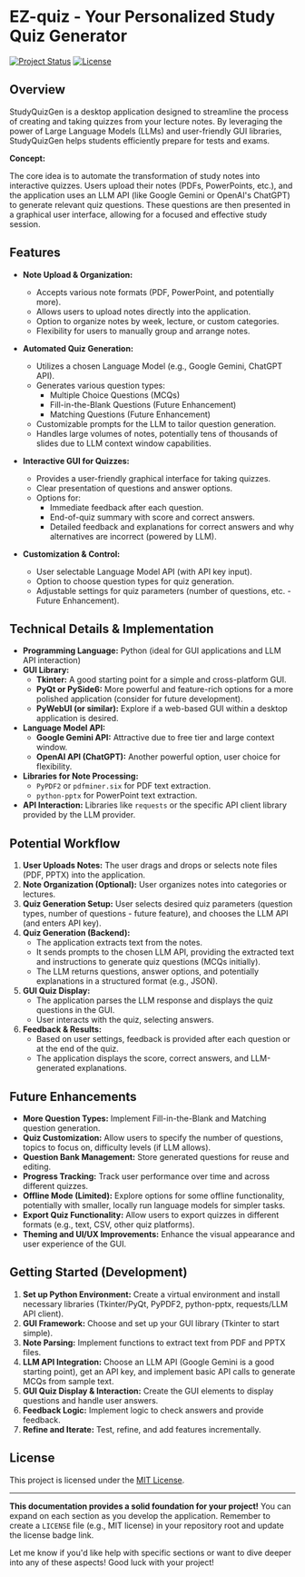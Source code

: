 # EZ-quiz - Your Personalized Study Quiz Generator

[![Project Status](https://img.shields.io/badge/status-idea-blue.svg)](https://www.repostatus.org/#idea)
[![License](https://img.shields.io/badge/license-MIT-green.svg)](LICENSE) <!-- Add your license file later -->

## Overview

StudyQuizGen is a desktop application designed to streamline the process of creating and taking quizzes from your lecture notes.  By leveraging the power of Large Language Models (LLMs) and user-friendly GUI libraries, StudyQuizGen helps students efficiently prepare for tests and exams.

**Concept:**

The core idea is to automate the transformation of study notes into interactive quizzes.  Users upload their notes (PDFs, PowerPoints, etc.), and the application uses an LLM API (like Google Gemini or OpenAI's ChatGPT) to generate relevant quiz questions. These questions are then presented in a graphical user interface, allowing for a focused and effective study session.

## Features

*   **Note Upload & Organization:**
    *   Accepts various note formats (PDF, PowerPoint, and potentially more).
    *   Allows users to upload notes directly into the application.
    *   Option to organize notes by week, lecture, or custom categories.
    *   Flexibility for users to manually group and arrange notes.

*   **Automated Quiz Generation:**
    *   Utilizes a chosen Language Model (e.g., Google Gemini, ChatGPT API).
    *   Generates various question types:
        *   Multiple Choice Questions (MCQs)
        *   Fill-in-the-Blank Questions (Future Enhancement)
        *   Matching Questions (Future Enhancement)
    *   Customizable prompts for the LLM to tailor question generation.
    *   Handles large volumes of notes, potentially tens of thousands of slides due to LLM context window capabilities.

*   **Interactive GUI for Quizzes:**
    *   Provides a user-friendly graphical interface for taking quizzes.
    *   Clear presentation of questions and answer options.
    *   Options for:
        *   Immediate feedback after each question.
        *   End-of-quiz summary with score and correct answers.
        *   Detailed feedback and explanations for correct answers and why alternatives are incorrect (powered by LLM).

*   **Customization & Control:**
    *   User selectable Language Model API (with API key input).
    *   Option to choose question types for quiz generation.
    *   Adjustable settings for quiz parameters (number of questions, etc. - Future Enhancement).

## Technical Details & Implementation

*   **Programming Language:** Python (ideal for GUI applications and LLM API interaction)
*   **GUI Library:**
    *   **Tkinter:**  A good starting point for a simple and cross-platform GUI.
    *   **PyQt or PySide6:** More powerful and feature-rich options for a more polished application (consider for future development).
    *   **PyWebUI (or similar):** Explore if a web-based GUI within a desktop application is desired.
*   **Language Model API:**
    *   **Google Gemini API:**  Attractive due to free tier and large context window.
    *   **OpenAI API (ChatGPT):** Another powerful option, user choice for flexibility.
*   **Libraries for Note Processing:**
    *   `PyPDF2` or `pdfminer.six` for PDF text extraction.
    *   `python-pptx` for PowerPoint text extraction.
*   **API Interaction:**  Libraries like `requests` or the specific API client library provided by the LLM provider.

## Potential Workflow

1.  **User Uploads Notes:**  The user drags and drops or selects note files (PDF, PPTX) into the application.
2.  **Note Organization (Optional):** User organizes notes into categories or lectures.
3.  **Quiz Generation Setup:** User selects desired quiz parameters (question types, number of questions - future feature), and chooses the LLM API (and enters API key).
4.  **Quiz Generation (Backend):**
    *   The application extracts text from the notes.
    *   It sends prompts to the chosen LLM API, providing the extracted text and instructions to generate quiz questions (MCQs initially).
    *   The LLM returns questions, answer options, and potentially explanations in a structured format (e.g., JSON).
5.  **GUI Quiz Display:**
    *   The application parses the LLM response and displays the quiz questions in the GUI.
    *   User interacts with the quiz, selecting answers.
6.  **Feedback & Results:**
    *   Based on user settings, feedback is provided after each question or at the end of the quiz.
    *   The application displays the score, correct answers, and LLM-generated explanations.

## Future Enhancements

*   **More Question Types:** Implement Fill-in-the-Blank and Matching question generation.
*   **Quiz Customization:** Allow users to specify the number of questions, topics to focus on, difficulty levels (if LLM allows).
*   **Question Bank Management:** Store generated questions for reuse and editing.
*   **Progress Tracking:** Track user performance over time and across different quizzes.
*   **Offline Mode (Limited):** Explore options for some offline functionality, potentially with smaller, locally run language models for simpler tasks.
*   **Export Quiz Functionality:** Allow users to export quizzes in different formats (e.g., text, CSV, other quiz platforms).
*   **Theming and UI/UX Improvements:** Enhance the visual appearance and user experience of the GUI.

## Getting Started (Development)

1.  **Set up Python Environment:**  Create a virtual environment and install necessary libraries (Tkinter/PyQt, PyPDF2, python-pptx, requests/LLM API client).
2.  **GUI Framework:** Choose and set up your GUI library (Tkinter to start simple).
3.  **Note Parsing:** Implement functions to extract text from PDF and PPTX files.
4.  **LLM API Integration:** Choose an LLM API (Google Gemini is a good starting point), get an API key, and implement basic API calls to generate MCQs from sample text.
5.  **GUI Quiz Display & Interaction:**  Create the GUI elements to display questions and handle user answers.
6.  **Feedback Logic:** Implement logic to check answers and provide feedback.
7.  **Refine and Iterate:**  Test, refine, and add features incrementally.

## License

This project is licensed under the [MIT License](LICENSE).  <!-- Update with your chosen license -->

---

**This documentation provides a solid foundation for your project!**  You can expand on each section as you develop the application.  Remember to create a `LICENSE` file (e.g., MIT license) in your repository root and update the license badge link.

Let me know if you'd like help with specific sections or want to dive deeper into any of these aspects! Good luck with your project!
